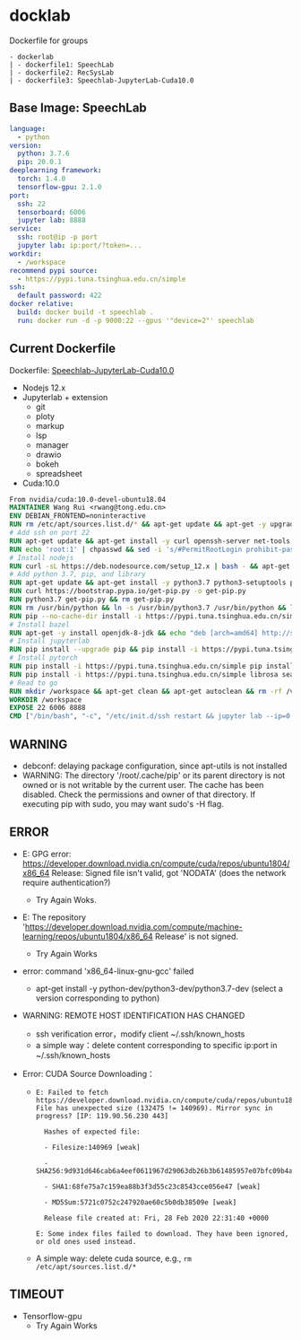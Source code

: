 # docklab
Dockerfile for groups

```
- dockerlab
| - dockerfile1: SpeechLab
| - dockerfile2: RecSysLab
| - dockerfile3: Speechlab-JupyterLab-Cuda10.0
```

## Base Image: SpeechLab

```yaml
language:
  - python
version:
  python: 3.7.6
  pip: 20.0.1
deeplearning framework:
  torch: 1.4.0
  tensorflow-gpu: 2.1.0
port:
  ssh: 22
  tensorboard: 6006
  jupyter lab: 8888
service:
  ssh: root@ip -p port
  jupyter lab: ip:port/?token=...
workdir:
  - /workspace
recommend pypi source:
  - https://pypi.tuna.tsinghua.edu.cn/simple
ssh:
  default password: 422
docker relative:
  build: docker build -t speechlab .
  run: docker run -d -p 9000:22 --gpus '"device=2"' speechlab
```

## Current Dockerfile

Dockerfile: [Speechlab-JupyterLab-Cuda10.0](./docklab/Speechlab-JupyterLab-Cuda10.0)

- Nodejs 12.x
- Jupyterlab + extension
  - git
  - ploty
  - markup
  - lsp
  - manager
  - drawio
  - bokeh
  - spreadsheet
- Cuda:10.0

```dockerfile
From nvidia/cuda:10.0-devel-ubuntu18.04
MAINTAINER Wang Rui <rwang@tong.edu.cn>
ENV DEBIAN_FRONTEND=noninteractive
RUN rm /etc/apt/sources.list.d/* && apt-get update && apt-get -y upgrade && apt-get install -y software-properties-common unzip zip wget git && add-apt-repository -y ppa:deadsnakes/ppa
# Add ssh on port 22
RUN apt-get update && apt-get install -y curl openssh-server net-tools iputils-ping
RUN echo 'root:1' | chpasswd && sed -i 's/#PermitRootLogin prohibit-password/PermitRootLogin yes/' /etc/ssh/sshd_config && sed -i 's/UsePAM yes/UsePAM no/' /etc/ssh/sshd_config
# Install nodejs
RUN curl -sL https://deb.nodesource.com/setup_12.x | bash - && apt-get install -y nodejs && rm -rf /var/lib/apt/lists/*
# Add python 3.7, pip, and library
RUN apt-get update && apt-get install -y python3.7 python3-setuptools python3.7-dev libblas-dev libatlas-base-dev build-essential libssl-dev libffi-dev libxml2-dev libxslt1-dev zlib1g-dev libsndfile1 automake autoconf sox gfortran libtool subversion libsox-dev libsox-fmt-all openjdk-8-jdk virtualenv swig
RUN curl https://bootstrap.pypa.io/get-pip.py -o get-pip.py
RUN python3.7 get-pip.py && rm get-pip.py
RUN rm /usr/bin/python && ln -s /usr/bin/python3.7 /usr/bin/python && ln -s /usr/bin/pip3 /usr/bin/pip
RUN pip --no-cache-dir install -i https://pypi.tuna.tsinghua.edu.cn/simple h5py matplotlib numpy scipy sklearn pandas future
# Install bazel
RUN apt-get -y install openjdk-8-jdk && echo "deb [arch=amd64] http://storage.googleapis.com/bazel-apt stable jdk1.8" | tee /etc/apt/sources.list.d/bazel.list && curl https://bazel.build/bazel-release.pub.gpg | apt-key add - && apt-get update && apt-get -y install bazel && apt-get -y upgrade bazel
# Install jupyterlab
RUN pip install --upgrade pip && pip install -i https://pypi.tuna.tsinghua.edu.cn/simple --upgrade jupyterlab==2.2.0 ipywidgets plotly bokeh numexpr patsy ipython sympy nose jupyterlab-git && jupyter labextension install @jupyter-widgets/jupyterlab-manager jupyterlab-drawio jupyterlab-plotly @bokeh/jupyter_bokeh @jupyterlab/git jupyterlab-spreadsheet @jupyterlab/toc @agoose77/jupyterlab-markup
# Install pytorch
RUN pip install -i https://pypi.tuna.tsinghua.edu.cn/simple pip install torch==1.7.1+cu92 torchvision==0.8.2+cu92 torchaudio==0.7.2 -f https://download.pytorch.org/whl/torch_stable.html
RUN pip install -i https://pypi.tuna.tsinghua.edu.cn/simple librosa seaborn scikit-learn SoundFile sounddevice tqdm blockdiag pyyaml tensorboard thop gpustat
# Read to go
RUN mkdir /workspace && apt-get clean && apt-get autoclean && rm -rf /var/lib/apt/lists/*
WORKDIR /workspace
EXPOSE 22 6006 8888
CMD ["/bin/bash", "-c", "/etc/init.d/ssh restart && jupyter lab --ip=0.0.0.0 --allow-root --no-browser --port=8888"]
```

## WARNING

- debconf: delaying package configuration, since apt-utils is not installed
- WARNING: The directory '/root/.cache/pip' or its parent directory is not owned or is not writable by the current user. The cache has been disabled. Check the permissions and owner of that directory. If executing pip with sudo, you may want sudo's -H flag.

## ERROR

- E: GPG error: https://developer.download.nvidia.cn/compute/cuda/repos/ubuntu1804/x86_64 Release: Signed file isn't valid, got 'NODATA' (does the network require authentication?)
  
  - Try Again Woks.
  
- E: The repository 'https://developer.download.nvidia.com/compute/machine-learning/repos/ubuntu1804/x86_64 Release' is not signed.
  
  - Try Again Works
  
- error: command 'x86_64-linux-gnu-gcc' failed
  
  - apt-get install -y python-dev/python3-dev/python3.7-dev (select a version corresponding to python)
  
- WARNING: REMOTE HOST IDENTIFICATION HAS CHANGED
  - ssh verification error，modify client ~/.ssh/known_hosts
  - a simple way：delete content corresponding to specific ip:port in ~/.ssh/known_hosts
  
- Error: CUDA Source Downloading：

  - ```
    E: Failed to fetch https://developer.download.nvidia.cn/compute/cuda/repos/ubuntu1804/x86_64/Packages.gz File has unexpected size (132475 != 140969). Mirror sync in progress? [IP: 119.90.56.230 443]
    
      Hashes of expected file:
    
      - Filesize:140969 [weak]
    
      - SHA256:9d931d646cab6a4eef0611967d29063db26b3b61485957e07bfc09b4af695ce8
    
      - SHA1:68fe75a7c159ea88b3f3d55c23c8543cce056e47 [weak]
    
      - MD5Sum:5721c0752c247920ae60c5b0db38509e [weak]
    
      Release file created at: Fri, 28 Feb 2020 22:31:40 +0000
    
    E: Some index files failed to download. They have been ignored, or old ones used instead.
    ```

  - A simple way: delete cuda source, e.g., `rm /etc/apt/sources.list.d/*`

## TIMEOUT

- Tensorflow-gpu
  - Try Again Works

